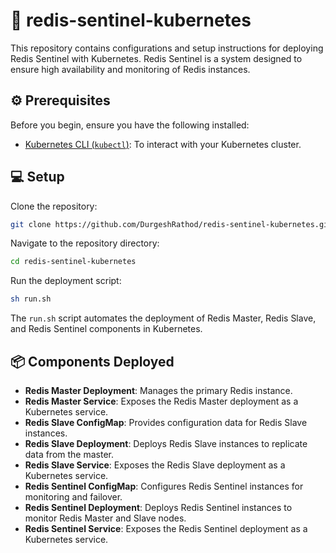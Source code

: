 # :rocket: redis-sentinel-kubernetes

This repository contains configurations and setup instructions for deploying Redis Sentinel with Kubernetes. Redis Sentinel is a system designed to ensure high availability and monitoring of Redis instances.

## :gear: Prerequisites

Before you begin, ensure you have the following installed:
- [Kubernetes CLI (`kubectl`)](https://kubernetes.io/docs/tasks/tools/install-kubectl/): To interact with your Kubernetes cluster.

## :computer: Setup

Clone the repository:
```bash
git clone https://github.com/DurgeshRathod/redis-sentinel-kubernetes.git
```

Navigate to the repository directory:
```bash
cd redis-sentinel-kubernetes
```

Run the deployment script:
```bash
sh run.sh
```

The `run.sh` script automates the deployment of Redis Master, Redis Slave, and Redis Sentinel components in Kubernetes.

## :package: Components Deployed

- **Redis Master Deployment**: Manages the primary Redis instance.
- **Redis Master Service**: Exposes the Redis Master deployment as a Kubernetes service.
- **Redis Slave ConfigMap**: Provides configuration data for Redis Slave instances.
- **Redis Slave Deployment**: Deploys Redis Slave instances to replicate data from the master.
- **Redis Slave Service**: Exposes the Redis Slave deployment as a Kubernetes service.
- **Redis Sentinel ConfigMap**: Configures Redis Sentinel instances for monitoring and failover.
- **Redis Sentinel Deployment**: Deploys Redis Sentinel instances to monitor Redis Master and Slave nodes.
- **Redis Sentinel Service**: Exposes the Redis Sentinel deployment as a Kubernetes service.
